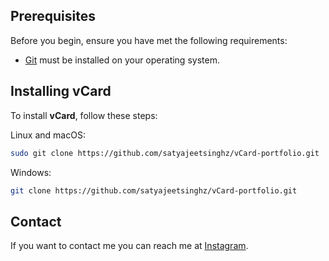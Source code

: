 ## Prerequisites

Before you begin, ensure you have met the following requirements:

* [Git](https://git-scm.com/downloads "Download Git") must be installed on your operating system.

## Installing vCard

To install **vCard**, follow these steps:

Linux and macOS:

```bash
sudo git clone https://github.com/satyajeetsinghz/vCard-portfolio.git
```

Windows:

```bash
git clone https://github.com/satyajeetsinghz/vCard-portfolio.git
```

## Contact

If you want to contact me you can reach me at [Instagram](https://www.instagram.com/satyajeetsingh17).
